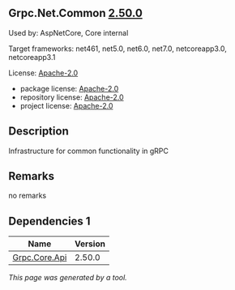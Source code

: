 Grpc.Net.Common [2.50.0](https://www.nuget.org/packages/Grpc.Net.Common/2.50.0)
--------------------

Used by: AspNetCore, Core internal

Target frameworks: net461, net5.0, net6.0, net7.0, netcoreapp3.0, netcoreapp3.1

License: [Apache-2.0](../../../../licenses/apache-2.0) 

- package license: [Apache-2.0](https://licenses.nuget.org/Apache-2.0) 
- repository license: [Apache-2.0](https://github.com/grpc/grpc-dotnet.git) 
- project license: [Apache-2.0](https://github.com/grpc/grpc-dotnet) 

Description
-----------
Infrastructure for common functionality in gRPC

Remarks
-----------
no remarks


Dependencies 1
-----------

|Name|Version|
|----------|:----|
|[Grpc.Core.Api](../../../../packages/nuget.org/grpc.core.api/2.50.0)|2.50.0|

*This page was generated by a tool.*
